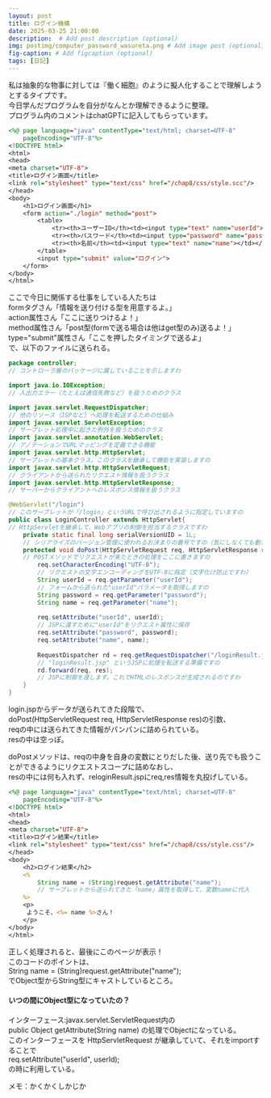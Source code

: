 ```yaml
---
layout: post
title: ログイン機構
date: 2025-03-25 21:00:00
description:  # Add post description (optional)
img: postimg/computer_password_wasureta.png # Add image post (optional)
fig-caption: # Add figcaption (optional)
tags: [日記]
---
```


私は抽象的な物事に対しては『働く細胞』のように擬人化することで理解しようとするタイプです。<br>
今日学んだプログラムを自分がなんとか理解できるように整理。<br>
プログラム内のコメントはchatGPTに記入してもらっています。<br>

```jsp
<%@ page language="java" contentType="text/html; charset=UTF-8"
    pageEncoding="UTF-8"%>
<!DOCTYPE html>
<html>
<head>
<meta charset="UTF-8">
<title>ログイン画面</title>
<link rel="stylesheet" type="text/css" href="/chap8/css/style.scc"/>
</head>
<body>
	<h1>ログイン画面</h1>
	<form action="./login" method="post">
		<table>
			<tr><th>ユーザーID</th><td><input type="text" name="userId"></td></tr>
			<tr><th>パスワード</th><td><input type="password" name="password"></td></tr>
			<tr><th>名前</th><td><input type="text" name="name"></td></tr>
		</table>
		<input type="submit" value="ログイン">
	</form>
</body>
</html>
```

ここで今日に関係する仕事をしている人たちは<br>
formタグさん「情報を送り付ける型を用意するよ。」<br>
action属性さん「ここに送りつけるよ！」<br>
method属性さん「post型(formで送る場合は他はget型のみ)送るよ！」<br>
type="submit"属性さん「ここを押したタイミングで送るよ」<br>
で、以下のファイルに送られる。

```java
package controller; 
// コントローラ層のパッケージに属していることを示しますわ

import java.io.IOException; 
// 入出力エラー（たとえば通信失敗など）を扱うためのクラス

import javax.servlet.RequestDispatcher; 
// 他のリソース（JSPなど）へ処理を転送するための仕組み
import javax.servlet.ServletException; 
// サーブレット処理中に起きた例外を扱うためのクラス
import javax.servlet.annotation.WebServlet; 
// アノテーションでURLマッピングを定義できる機能
import javax.servlet.http.HttpServlet; 
// サーブレットの基本クラス。このクラスを継承して機能を実装しますの
import javax.servlet.http.HttpServletRequest; 
// クライアントから送られたリクエスト情報を扱うクラス
import javax.servlet.http.HttpServletResponse; 
// サーバーからクライアントへのレスポンス情報を扱うクラス

@WebServlet("/login")
// このサーブレットが「/login」というURLで呼び出されるように指定していますの
public class LoginController extends HttpServlet{ 
// HttpServletを継承して、Webアプリの制御を担当するクラスですわ
	private static final long serialVersionUID = 1L;
	// シリアライズのバージョン管理に使われるお決まりの番号ですの（気にしなくても動きますが、入れておくのが慣習ですわ）
	protected void doPost(HttpServletRequest req, HttpServletResponse res)throws ServletException, IOException {
	// POSTメソッドでリクエストが来たときの処理をここに書きますの
		req.setCharacterEncoding("UTF-8");
		// リクエストの文字エンコーディングをUTF-8に指定（文字化け防止ですわ）
		String userId = req.getParameter("userId");
		// フォームから送られた"userId"パラメータを取得しますの
		String password = req.getParameter("password");
		String name = req.getParameter("name");
		
		req.setAttribute("userId", userId);
		// JSPに渡すために"userId"をリクエスト属性に保存
		req.setAttribute("password", password);
		req.setAttribute("name", name);
			
		RequestDispatcher rd = req.getRequestDispatcher("/loginResult.jsp");
		// "loginResult.jsp" というJSPに処理を転送する準備ですの
		rd.forward(req, res);
		// JSPに制御を渡します。これでHTMLのレスポンスが生成されるのですわ
	}
}
```
login.jspからデータが送られてきた段階で、<br>
doPost(HttpServletRequest req, HttpServletResponse res)の引数、<br>
reqの中には送られてきた情報がパンパンに詰められている。<br>
resの中は空っぽ。

doPostメソッドは、reqの中身を自身の変数にとりだした後、送り先でも扱うことができるようにリクエストスコープに詰めなおし、<br>
resの中には何も入れず、reloginResult.jspにreq,res情報を丸投げしている。

```jsp
<%@ page language="java" contentType="text/html; charset=UTF-8"
    pageEncoding="UTF-8"%>
<!DOCTYPE html>
<html>
<head>
<meta charset="UTF-8">
<title>ログイン結果</title>
<link rel="stylesheet" type="text/css" href="/chap8/css/style.css"/>
</head>
<body>
	<h2>ログイン結果</h2>
	<%
		String name = (String)request.getAttribute("name");
		// サーブレットから送られてきた「name」属性を取得して、変数nameに代入
	%>
	<p>
	 ようこそ、<%= name %>さん！
	</p>
</body>
</html>
```
正しく処理されると、最後にこのページが表示！<br>
このコードのポイントは、<br>
String name = (String)request.getAttribute("name");<br>
でObject型からString型にキャストしているところ。

#### いつの間にObject型になっていたの？
インターフェース:javax.servlet.ServletRequest内の<br>
public Object getAttribute(String name) の処理でObjectになっている。<br>
このインターフェースを HttpServletRequest が継承していて、それをimportすることで<br>
req.setAttribute("userId", userId); <br>
の時に利用している。

メモ：かくかくしかじか